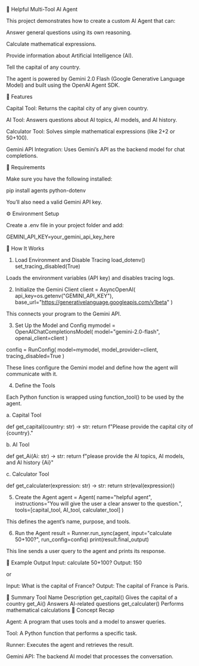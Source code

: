🧠 Helpful Multi-Tool AI Agent

This project demonstrates how to create a custom AI Agent that can:

Answer general questions using its own reasoning.

Calculate mathematical expressions.

Provide information about Artificial Intelligence (AI).

Tell the capital of any country.

The agent is powered by Gemini 2.0 Flash (Google Generative Language Model) and built using the OpenAI Agent SDK.

🚀 Features

Capital Tool: Returns the capital city of any given country.

AI Tool: Answers questions about AI topics, AI models, and AI history.

Calculator Tool: Solves simple mathematical expressions (like 2+2 or 50+100).

Gemini API Integration: Uses Gemini’s API as the backend model for chat completions.

🧩 Requirements

Make sure you have the following installed:

pip install agents python-dotenv


You’ll also need a valid Gemini API key.

⚙️ Environment Setup

Create a .env file in your project folder and add:

GEMINI_API_KEY=your_gemini_api_key_here

📘 How It Works
1. Load Environment and Disable Tracing
load_dotenv()
set_tracing_disabled(True)


Loads the environment variables (API key) and disables tracing logs.

2. Initialize the Gemini Client
client = AsyncOpenAI(
    api_key=os.getenv("GEMINI_API_KEY"),
    base_url="https://generativelanguage.googleapis.com/v1beta"
)


This connects your program to the Gemini API.

3. Set Up the Model and Config
mymodel = OpenAIChatCompletionsModel(
    model="gemini-2.0-flash",
    openai_client=client
)

confiq = RunConfig(
    model=mymodel,
    model_provider=client,
    tracing_disabled=True
)


These lines configure the Gemini model and define how the agent will communicate with it.

4. Define the Tools

Each Python function is wrapped using function_tool() to be used by the agent.

a. Capital Tool

def get_capital(country: str) -> str:
    return f"Please provide the capital city of {country}."


b. AI Tool

def get_Ai(Ai: str) -> str:
    return f"please provide the AI topics, AI models, and AI history {Ai}"


c. Calculator Tool

def get_calculater(expression: str) -> str:
    return str(eval(expression))

5. Create the Agent
agent = Agent(
    name="helpful agent",
    instructions="You will give the user a clear answer to the question.",
    tools=[capital_tool, AI_tool, calculater_tool]
)


This defines the agent’s name, purpose, and tools.

6. Run the Agent
result = Runner.run_sync(agent, input="calculate 50+100?", run_config=confiq)
print(result.final_output)


This line sends a user query to the agent and prints its response.

🧪 Example Output
Input: calculate 50+100?
Output: 150


or

Input: What is the capital of France?
Output: The capital of France is Paris.

🧰 Summary
Tool Name	Description
get_capital()	Gives the capital of a country
get_Ai()	Answers AI-related questions
get_calculater()	Performs mathematical calculations
🧠 Concept Recap

Agent: A program that uses tools and a model to answer queries.

Tool: A Python function that performs a specific task.

Runner: Executes the agent and retrieves the result.

Gemini API: The backend AI model that processes the conversation.
